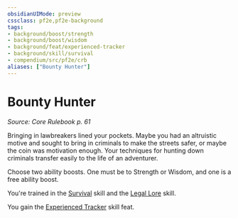 ```yaml
---
obsidianUIMode: preview
cssclass: pf2e,pf2e-background
tags:
- background/boost/strength
- background/boost/wisdom
- background/feat/experienced-tracker
- background/skill/survival
- compendium/src/pf2e/crb
aliases: ["Bounty Hunter"]
---
```

# Bounty Hunter
*Source: Core Rulebook p. 61*  

Bringing in lawbreakers lined your pockets. Maybe you had an altruistic motive and sought to bring in criminals to make the streets safer, or maybe the coin was motivation enough. Your techniques for hunting down criminals transfer easily to the life of an adventurer.

Choose two ability boosts. One must be to Strength or Wisdom, and one is a free ability boost.

You're trained in the [Survival](../../skills.md#Survival) skill and the [Legal Lore](../../skills.md#Lore) skill.

You gain the [Experienced Tracker](../../feats/experienced-tracker.md) skill feat.